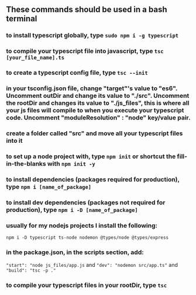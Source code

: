 ## These commands should be used in a bash terminal
### to install typescript globally, type ```sudo npm i -g typescript```

### to compile your typescript file into javascript, type ```tsc [your_file_name].ts```

### to create a typescript config file, type ```tsc --init```

### in your tsconfig.json file, change "target"'s value to "es6". Uncomment outDir and change its value to "./src". Uncomment the rootDir and changes its value to "./js_files", this is where all your js files will compile to when you execute your typescript code. Uncomment "moduleResolution" : "node" key/value pair.

### create a folder called "src" and move all your typescript files into it

### to set up a node project with, type ```npm init``` or shortcut the fill-in-the-blanks with ```npm init -y```

### to install dependencies (packages required for production), type ```npm i [name_of_package]```
### to install dev dependencies (packages not required for production), type ```npm i -D [name_of_package]```

### usually for my nodejs projects I install the following:
```npm i -D typescript ts-node nodemon @types/node @types/express```

### in the package.json, in the scripts section, add:
```"start": "node js_files/app.js``` and ```"dev": "nodemon src/app.ts"``` and ```"build": "tsc -p ."```

### to compile your typescript files in your rootDir, type ```tsc```
